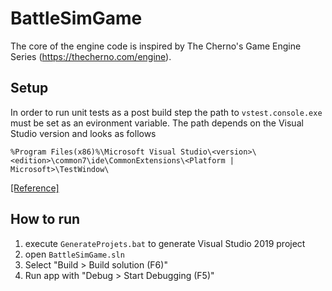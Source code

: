 # BattleSimGame

The core of the engine code is inspired by The Cherno's Game Engine Series (https://thecherno.com/engine).

## Setup

In order to run unit tests as a post build step the path to `vstest.console.exe` must be set as an evironment variable. The path depends on the Visual Studio version and looks as follows
```
%Program Files(x86)%\Microsoft Visual Studio\<version>\<edition>\common7\ide\CommonExtensions\<Platform | Microsoft>\TestWindow\
```
[[Reference]](https://docs.microsoft.com/en-us/visualstudio/test/vstest-console-options?view=vs-2019)

## How to run

1. execute `GenerateProjets.bat` to generate Visual Studio 2019 project
2. open `BattleSimGame.sln`
3. Select "Build > Build solution (F6)"
4. Run app with "Debug > Start Debugging (F5)"